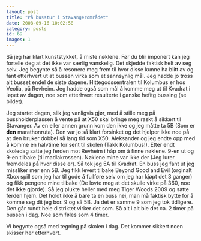 ```yaml
---
layout: post
title: "På busstur i Stavangerområdet"
date: 2008-09-16 10:02:58
category: posts
id: 69
images: 1
---
```

Så jeg har klart kunststykket, å miste nøklene. Før du blir imponert kan jeg fortelle deg at det ikke var særlig vanskelig. Det skjedde faktisk helt av seg selv. Jeg begynte så å resonere meg frem til hvor disse kunne ha blitt av og fant etterhvert ut at bussen virka som et sannsynlig mål. Jeg hadde jo tross alt busset endel de siste dagene. Hittegodssentralen til Kolumbus er hos Veolia, på Revheim. Jeg hadde også som mål å komme meg ut til Kvadrat i løpet av dagen, noe som etterhvert resulterte i ganske hefitg bussing (se bildet).

Jeg startet dagen, slik jeg vanligvis gjør, med å stille meg på bussholderplassen å vente på at X50 skal bringe meg raskt å sikkert til Stavanger. Av en eller annen grunn kom den ikke og jeg måtte ta 5B (Som er **den** marathonruta). Den var jo så klart forsinket og det hjelper ikke noe på at den bruker dobbel så lang tid som X50. Aleksander og jeg endte opp med å komme en halvtime for sent til skolen (Takk Kolumbus!). Etter endt skoledag satte jeg ferden mot Revheim i håp om å finne nøklene. 9-en ut og 9-en tilbake (til madlakrossen). Nøklene mine var ikke der (Jeg lurer fremdeles på hvor disse er). Så tok jeg 5A til Kvadrat. En buss jeg fant ut jeg missliker mer enn 5B. Jeg fikk levert tilbake Beyond Good and Evil (orginalt Xbox spill som jeg har til gode å fullføre selv om jeg har kjøpt det 3 ganger) og fikk pengene mine tilbake (De lovte meg at det skulle virke på 360, noe det ikke gjorde). Så jeg plukte heller med meg Tiger Woods 2009 og satte ferden hjem. Det holdt ikke å bare ta en buss nei, man må faktisk bytte for å komme seg dit jeg bor. 9 og så 5B. Ja det er samme 9 som jeg tok tidligere. Den går rundt hele distriktet virker det som. Så alt i alt ble det ca. 2 timer på bussen i dag. Noe som føles som 4 timer.

Vi begynte også med tegning på skolen i dag. Det kommer sikkert noen skisser her etterhvert.